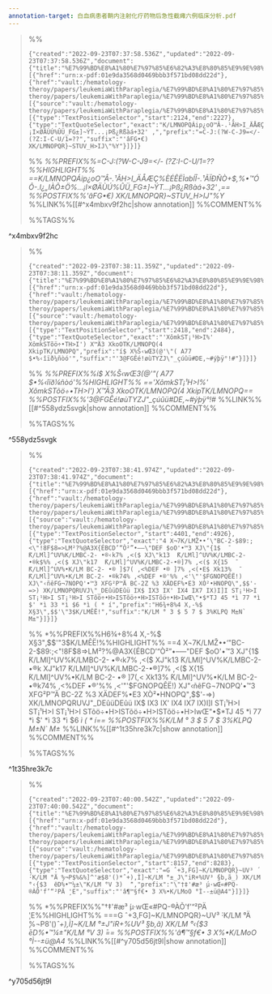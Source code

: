 ```yaml
---
annotation-target: 白血病患者鞘内注射化疗药物后急性截瘫六例临床分析.pdf
---
```



>%%
>```annotation-json
>{"created":"2022-09-23T07:37:58.536Z","updated":"2022-09-23T07:37:58.536Z","document":{"title":"%E7%99%BD%E8%A1%80%E7%97%85%E6%82%A3%E8%80%85%E9%9E%98%E5%86%85%E6%B3%A8%E5%B0%84%E5%8C%96%E7%96%97%E8%8D%AF%E7%89%A9%E5%90%8E%E6%80%A5%E6%80%A7%E6%88%AA%E7%98%AB%E5%85%AD%E4%BE%8B%E4%B8%B4%E5%BA%8A%E5%88%86%E6%9E%90.pdf","link":[{"href":"urn:x-pdf:01e9da3568d0469bbb3f571bd08dd22d"},{"href":"vault:/hematology-theroy/papers/leukemiaWithParaplegia/%E7%99%BD%E8%A1%80%E7%97%85%E6%82%A3%E8%80%85%E9%9E%98%E5%86%85%E6%B3%A8%E5%B0%84%E5%8C%96%E7%96%97%E8%8D%AF%E7%89%A9%E5%90%8E%E6%80%A5%E6%80%A7%E6%88%AA%E7%98%AB%E5%85%AD%E4%BE%8B%E4%B8%B4%E5%BA%8A%E5%88%86%E6%9E%90.pdf"}],"documentFingerprint":"01e9da3568d0469bbb3f571bd08dd22d"},"uri":"vault:/hematology-theroy/papers/leukemiaWithParaplegia/%E7%99%BD%E8%A1%80%E7%97%85%E6%82%A3%E8%80%85%E9%9E%98%E5%86%85%E6%B3%A8%E5%B0%84%E5%8C%96%E7%96%97%E8%8D%AF%E7%89%A9%E5%90%8E%E6%80%A5%E6%80%A7%E6%88%AA%E7%98%AB%E5%85%AD%E4%BE%8B%E4%B8%B4%E5%BA%8A%E5%88%86%E6%9E%90.pdf","target":[{"source":"vault:/hematology-theroy/papers/leukemiaWithParaplegia/%E7%99%BD%E8%A1%80%E7%97%85%E6%82%A3%E8%80%85%E9%9E%98%E5%86%85%E6%B3%A8%E5%B0%84%E5%8C%96%E7%96%97%E8%8D%AF%E7%89%A9%E5%90%8E%E6%80%A5%E6%80%A7%E6%88%AA%E7%98%AB%E5%85%AD%E4%BE%8B%E4%B8%B4%E5%BA%8A%E5%88%86%E6%9E%90.pdf","selector":[{"type":"TextPositionSelector","start":2124,"end":2227},{"type":"TextQuoteSelector","exact":"K/LMNOPQÁip¿oO™Â-.¹ÃH>I_ÄÅÆÇ%ÈÉÊËÌabÍÎ-.¹ÃÏÐÑÒ+$,%•™ÓÔ-.I¿„IÀÕ±Ö%...¡I×ØÄÙÚ%ÛÜ_FG±]~ÝT...¡Þß¿Rßàá+32' ,","prefix":"=C-J:(?W-C-J9=</- (?Z:I-C-U/1=??","suffix":"'âFG•€) XK/LMNOPQR}~STUV_H>IJ\"%Y"}]}]}
>```
>%%
>*%%PREFIX%%=C-J:(?W-C-J9=</- (?Z:I-C-U/1=??%%HIGHLIGHT%% ==K/LMNOPQÁip¿oO™Â-.¹ÃH>I_ÄÅÆÇ%ÈÉÊËÌabÍÎ-.¹ÃÏÐÑÒ+$,%•™ÓÔ-.I¿„IÀÕ±Ö%...¡I×ØÄÙÚ%ÛÜ_FG±]~ÝT...¡Þß¿Rßàá+32' ,== %%POSTFIX%%'âFG•€) XK/LMNOPQR}~STUV_H>IJ"%Y*
>%%LINK%%[[#^x4mbxv9f2hc|show annotation]]
>%%COMMENT%%
>
>%%TAGS%%
>
^x4mbxv9f2hc


>%%
>```annotation-json
>{"created":"2022-09-23T07:38:11.359Z","updated":"2022-09-23T07:38:11.359Z","document":{"title":"%E7%99%BD%E8%A1%80%E7%97%85%E6%82%A3%E8%80%85%E9%9E%98%E5%86%85%E6%B3%A8%E5%B0%84%E5%8C%96%E7%96%97%E8%8D%AF%E7%89%A9%E5%90%8E%E6%80%A5%E6%80%A7%E6%88%AA%E7%98%AB%E5%85%AD%E4%BE%8B%E4%B8%B4%E5%BA%8A%E5%88%86%E6%9E%90.pdf","link":[{"href":"urn:x-pdf:01e9da3568d0469bbb3f571bd08dd22d"},{"href":"vault:/hematology-theroy/papers/leukemiaWithParaplegia/%E7%99%BD%E8%A1%80%E7%97%85%E6%82%A3%E8%80%85%E9%9E%98%E5%86%85%E6%B3%A8%E5%B0%84%E5%8C%96%E7%96%97%E8%8D%AF%E7%89%A9%E5%90%8E%E6%80%A5%E6%80%A7%E6%88%AA%E7%98%AB%E5%85%AD%E4%BE%8B%E4%B8%B4%E5%BA%8A%E5%88%86%E6%9E%90.pdf"}],"documentFingerprint":"01e9da3568d0469bbb3f571bd08dd22d"},"uri":"vault:/hematology-theroy/papers/leukemiaWithParaplegia/%E7%99%BD%E8%A1%80%E7%97%85%E6%82%A3%E8%80%85%E9%9E%98%E5%86%85%E6%B3%A8%E5%B0%84%E5%8C%96%E7%96%97%E8%8D%AF%E7%89%A9%E5%90%8E%E6%80%A5%E6%80%A7%E6%88%AA%E7%98%AB%E5%85%AD%E4%BE%8B%E4%B8%B4%E5%BA%8A%E5%88%86%E6%9E%90.pdf","target":[{"source":"vault:/hematology-theroy/papers/leukemiaWithParaplegia/%E7%99%BD%E8%A1%80%E7%97%85%E6%82%A3%E8%80%85%E9%9E%98%E5%86%85%E6%B3%A8%E5%B0%84%E5%8C%96%E7%96%97%E8%8D%AF%E7%89%A9%E5%90%8E%E6%80%A5%E6%80%A7%E6%88%AA%E7%98%AB%E5%85%AD%E4%BE%8B%E4%B8%B4%E5%BA%8A%E5%88%86%E6%9E%90.pdf","selector":[{"type":"TextPositionSelector","start":2418,"end":2484},{"type":"TextQuoteSelector","exact":"'XômkST¡¹H>I%' XômkSTõö÷•TH>I') X™Ä3 XkoOTK/LMNOPQ(4 XkipTK/LMNOPQ","prefix":"í$ X%Š‹wŒ3(@'\"( A77 $•%‹îïð¼ñòó'","suffix":"'3@FGÊé!øùTYZJ\"_çúûü#DE‚~#ýþÿ°!#"}]}]}
>```
>%%
>*%%PREFIX%%í$ X%Š‹wŒ3(@'"( A77 $•%‹îïð¼ñòó'%%HIGHLIGHT%% =='XômkST¡¹H>I%' XômkSTõö÷•TH>I') X™Ä3 XkoOTK/LMNOPQ(4 XkipTK/LMNOPQ== %%POSTFIX%%'3@FGÊé!øùTYZJ"_çúûü#DE‚~#ýþÿ°!#*
>%%LINK%%[[#^558ydz5svgk|show annotation]]
>%%COMMENT%%
>
>%%TAGS%%
>
^558ydz5svgk


>%%
>```annotation-json
>{"created":"2022-09-23T07:38:41.974Z","updated":"2022-09-23T07:38:41.974Z","document":{"title":"%E7%99%BD%E8%A1%80%E7%97%85%E6%82%A3%E8%80%85%E9%9E%98%E5%86%85%E6%B3%A8%E5%B0%84%E5%8C%96%E7%96%97%E8%8D%AF%E7%89%A9%E5%90%8E%E6%80%A5%E6%80%A7%E6%88%AA%E7%98%AB%E5%85%AD%E4%BE%8B%E4%B8%B4%E5%BA%8A%E5%88%86%E6%9E%90.pdf","link":[{"href":"urn:x-pdf:01e9da3568d0469bbb3f571bd08dd22d"},{"href":"vault:/hematology-theroy/papers/leukemiaWithParaplegia/%E7%99%BD%E8%A1%80%E7%97%85%E6%82%A3%E8%80%85%E9%9E%98%E5%86%85%E6%B3%A8%E5%B0%84%E5%8C%96%E7%96%97%E8%8D%AF%E7%89%A9%E5%90%8E%E6%80%A5%E6%80%A7%E6%88%AA%E7%98%AB%E5%85%AD%E4%BE%8B%E4%B8%B4%E5%BA%8A%E5%88%86%E6%9E%90.pdf"}],"documentFingerprint":"01e9da3568d0469bbb3f571bd08dd22d"},"uri":"vault:/hematology-theroy/papers/leukemiaWithParaplegia/%E7%99%BD%E8%A1%80%E7%97%85%E6%82%A3%E8%80%85%E9%9E%98%E5%86%85%E6%B3%A8%E5%B0%84%E5%8C%96%E7%96%97%E8%8D%AF%E7%89%A9%E5%90%8E%E6%80%A5%E6%80%A7%E6%88%AA%E7%98%AB%E5%85%AD%E4%BE%8B%E4%B8%B4%E5%BA%8A%E5%88%86%E6%9E%90.pdf","target":[{"source":"vault:/hematology-theroy/papers/leukemiaWithParaplegia/%E7%99%BD%E8%A1%80%E7%97%85%E6%82%A3%E8%80%85%E9%9E%98%E5%86%85%E6%B3%A8%E5%B0%84%E5%8C%96%E7%96%97%E8%8D%AF%E7%89%A9%E5%90%8E%E6%80%A5%E6%80%A7%E6%88%AA%E7%98%AB%E5%85%AD%E4%BE%8B%E4%B8%B4%E5%BA%8A%E5%88%86%E6%9E%90.pdf","selector":[{"type":"TextPositionSelector","start":4401,"end":4926},{"type":"TextQuoteSelector","exact":"4 X¬7K/LMŽ••‘\"BC-2-$89:;<\"!8F$8=>LM²?%@A3X{ÉBCD’“Ò²”•–—\"DEF $oO'•™3 XJ\"{1$  ̄K/LMl]^UV%K/LMBC-2- •®‹k7% ,<($ XJ\"k13  ̄K/LMl]^UV%K/LMBC-2- •®k$%% ,<($ XJ\"k17  ̄K/LMl]^UV%K/LMBC-2-•®]7% ,<($ X{15  ̄K/LMl]^UV%•K/LM BC-2- •® ]$7( ,<%DEF •® ]7% ,<(•E$ Xk13%  ̄K/LMl]^UV%•K/LM BC-2- •®k74% ,<%DEF •®'%% ,<'\"'$FGNOPQÊË!) XJ\"‹ñêFG¬7NOPQ'•™3 XFG²P™Ä BC-2Z %3 XÄDEF%•E3 XÒ²•HNOPQ\"‚$$'-=>) XK/LMNOPQRUVJ\"_DEûüDEûü IX$ IX3 IX' IX4 IX7 IX)I]I ST¡¹H>I ST¡¹H>I ST¡¹H>I STõö÷•H>ISTõö÷•H>ISTõö÷•H>IwŒ\"•$*TJ 45 *ì 77 *ì $' *ì 33 *ì $6 *ì ( * í","prefix":"H6¾+8%4 X,-%$ X§3\"‚$$'\"3$K/LMÊË!","suffix":"K/LM ̄° 3 $ 5 7 $ 3%KLPQ M±N` M±"}]}]}
>```
>%%
>*%%PREFIX%%H6¾+8%4 X,-%$ X§3"‚$$'"3$K/LMÊË!%%HIGHLIGHT%% ==4 X¬7K/LMŽ••‘"BC-2-$89:;<"!8F$8=>LM²?%@A3X{ÉBCD’“Ò²”•–—"DEF $oO'•™3 XJ"{1$  ̄K/LMl]^UV%K/LMBC-2- •®‹k7% ,<($ XJ"k13  ̄K/LMl]^UV%K/LMBC-2- •®k$%% ,<($ XJ"k17  ̄K/LMl]^UV%K/LMBC-2-•®]7% ,<($ X{15  ̄K/LMl]^UV%•K/LM BC-2- •® ]$7( ,<%DEF •® ]7% ,<(•E$ Xk13%  ̄K/LMl]^UV%•K/LM BC-2- •®k74% ,<%DEF •®'%% ,<'"'$FGNOPQÊË!) XJ"‹ñêFG¬7NOPQ'•™3 XFG²P™Ä BC-2Z %3 XÄDEF%•E3 XÒ²•HNOPQ"‚$$'-=>) XK/LMNOPQRUVJ"_DEûüDEûü IX$ IX3 IX' IX4 IX7 IX)I]I ST¡¹H>I ST¡¹H>I ST¡¹H>I STõö÷•H>ISTõö÷•H>ISTõö÷•H>IwŒ"•$*TJ 45 *ì 77 *ì $' *ì 33 *ì $6 *ì ( * í== %%POSTFIX%%K/LM ̄° 3 $ 5 7 $ 3%KLPQ M±N` M±*
>%%LINK%%[[#^1t35hre3k7c|show annotation]]
>%%COMMENT%%
>
>%%TAGS%%
>
^1t35hre3k7c


>%%
>```annotation-json
>{"created":"2022-09-23T07:40:00.542Z","updated":"2022-09-23T07:40:00.542Z","document":{"title":"%E7%99%BD%E8%A1%80%E7%97%85%E6%82%A3%E8%80%85%E9%9E%98%E5%86%85%E6%B3%A8%E5%B0%84%E5%8C%96%E7%96%97%E8%8D%AF%E7%89%A9%E5%90%8E%E6%80%A5%E6%80%A7%E6%88%AA%E7%98%AB%E5%85%AD%E4%BE%8B%E4%B8%B4%E5%BA%8A%E5%88%86%E6%9E%90.pdf","link":[{"href":"urn:x-pdf:01e9da3568d0469bbb3f571bd08dd22d"},{"href":"vault:/hematology-theroy/papers/leukemiaWithParaplegia/%E7%99%BD%E8%A1%80%E7%97%85%E6%82%A3%E8%80%85%E9%9E%98%E5%86%85%E6%B3%A8%E5%B0%84%E5%8C%96%E7%96%97%E8%8D%AF%E7%89%A9%E5%90%8E%E6%80%A5%E6%80%A7%E6%88%AA%E7%98%AB%E5%85%AD%E4%BE%8B%E4%B8%B4%E5%BA%8A%E5%88%86%E6%9E%90.pdf"}],"documentFingerprint":"01e9da3568d0469bbb3f571bd08dd22d"},"uri":"vault:/hematology-theroy/papers/leukemiaWithParaplegia/%E7%99%BD%E8%A1%80%E7%97%85%E6%82%A3%E8%80%85%E9%9E%98%E5%86%85%E6%B3%A8%E5%B0%84%E5%8C%96%E7%96%97%E8%8D%AF%E7%89%A9%E5%90%8E%E6%80%A5%E6%80%A7%E6%88%AA%E7%98%AB%E5%85%AD%E4%BE%8B%E4%B8%B4%E5%BA%8A%E5%88%86%E6%9E%90.pdf","target":[{"source":"vault:/hematology-theroy/papers/leukemiaWithParaplegia/%E7%99%BD%E8%A1%80%E7%97%85%E6%82%A3%E8%80%85%E9%9E%98%E5%86%85%E6%B3%A8%E5%B0%84%E5%8C%96%E7%96%97%E8%8D%AF%E7%89%A9%E5%90%8E%E6%80%A5%E6%80%A7%E6%88%AA%E7%98%AB%E5%85%AD%E4%BE%8B%E4%B8%B4%E5%BA%8A%E5%88%86%E6%9E%90.pdf","selector":[{"type":"TextPositionSelector","start":8157,"end":8283},{"type":"TextQuoteSelector","exact":"=G ˆ+3,FG]~K/LMNOPQR}~UV³ ́·K/LM ̄°Ä ̧%¬P$%&%]^'æ$8'()*ˆ+),Ì]~K/LM ̄°±_J\"iR+%UV³ ́§b,ã_) XK/LM ̄°‹{$3  ̄eD%•™¼±\"K/LM ̄°V 3)  ̄","prefix":"\"†‡'#æ³ ́μ·wŒ«#PQ-®ÀÕ'f’“²PÄ ̧'E","suffix":"'â¶™§f€• ̈3 X%•K/LMoO ̄°Ì--±ü@A4"}]}]}
>```
>%%
>*%%PREFIX%%"†‡'#æ³ ́μ·wŒ«#PQ-®ÀÕ'f’“²PÄ ̧'E%%HIGHLIGHT%% ===G ˆ+3,FG]~K/LMNOPQR}~UV³ ́·K/LM ̄°Ä ̧%¬P$%&%]^'æ$8'()*ˆ+),Ì]~K/LM ̄°±_J"iR+%UV³ ́§b,ã_) XK/LM ̄°‹{$3  ̄eD%•™¼±"K/LM ̄°V 3)  ̄== %%POSTFIX%%'â¶™§f€• ̈3 X%•K/LMoO ̄°Ì--±ü@A4*
>%%LINK%%[[#^y705d56jt9l|show annotation]]
>%%COMMENT%%
>
>%%TAGS%%
>
^y705d56jt9l
